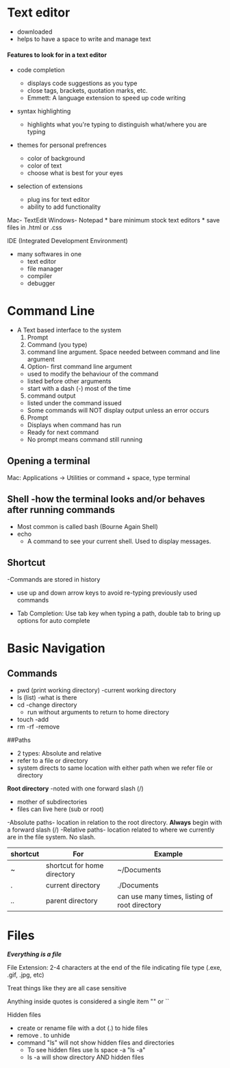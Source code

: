 # Text editor 
  - downloaded
  - helps to have a space to write and manage text
  
#### Features to look for in a text editor
  - code completion 
    * displays code suggestions as you type
    * close tags, brackets, quotation marks, etc.
    * Emmett: A language extension to speed up code writing
  
  - syntax highlighting
    * highlights what you're typing to distinguish what/where you are typing
  
  - themes for personal prefrences 
    * color of background 
    * color of text
    * choose what is best for your eyes
  
  - selection of extensions 
    * plug ins for text editor
    * ability to add functionality
    
 Mac- TextEdit
 Windows- Notepad
    * bare minimum stock text editors
    * save files in .html or .css
    
 IDE (Integrated Development Environment) 
  - many softwares in one
    * text editor 
    * file manager 
    * compiler 
    * debugger
    

# Command Line
  - A Text based interface to the system
    1. Prompt
    2. Command (you type)
    3. command line argument. Space needed between command and line argument
    4. Option- first command line argument
      * used to modify the behaviour of the command
      * listed before other arguments
      * start with a dash (-) most of the time
    5. command output 
      * listed under the command issued
      * Some commands will NOT display output unless an error occurs
    6. Prompt 
      * Displays when command has run 
      * Ready for next command
      * No prompt means command still running
      
## Opening a terminal 
  Mac: Applications \-> Utilities or command + space, type terminal
  
## Shell -how the terminal looks and/or behaves after running commands 
  - Most common is called bash (Bourne Again Shell)
  - echo 
    * A command to see your current shell. Used to display messages.

## Shortcut 
  -Commands are stored in history
  - use up and down arrow keys to avoid re-typing previously used commands 
  
  - Tab Completion: Use tab key when typing a path, double tab to bring up options for auto complete
  
  
# Basic Navigation

## Commands
  * pwd (print working directory) -current working directory
  * ls (list) -what is there
  * cd -change directory
    - run without arguments to return to home directory
  * touch -add 
  * rm -rf -remove
  
##Paths 
  - 2 types: Absolute and relative
  - refer to a file or directory
  - system directs to same location with either path when we refer file or directory
  
 **Root directory** -noted with one forward slash (/)
  - mother of subdirectories
  - files can live here (sub or root)
  
  -Absolute paths- location in relation to the root directory. **Always** begin with a forward slash (/)
  -Relative paths- location related to where we currently are in the file system. No slash. 
  
 shortcut | For | Example
 ----- | ----- | -----
 ~ | shortcut for home directory | ~/Documents
 . | current directory | ./Documents
 .. | parent directory | can use many times, listing of root directory
 
 
# Files 
***Everything is a file***

File Extension: 2-4 characters at the end of the file indicating file type (.exe, .gif, .jpg, etc)

Treat things like they are all case sensitive

Anything inside quotes is considered a single item "" or \`\`

Hidden files
  - create or rename file with a dot (.) to hide files 
  - remove . to unhide
  - command "ls" will not show hidden files and directories
    * To see hidden files use ls space \-a   "ls \-a"
    * ls \-a will show directory AND hidden files
  
  
  
  
  
  
   
